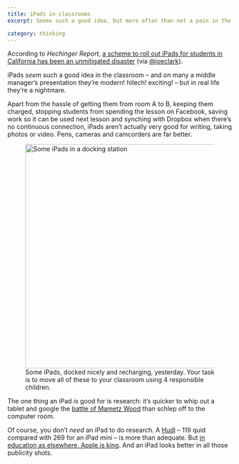 ```yaml
---
title: iPads in classrooms
excerpt: Seems such a good idea, but more often than not a pain in the backside. And a Huddle's less than half the price.

category: thinking
---
```

According to <cite>Hechinger Report</cite>, [a scheme to roll out iPads for students in California has been an unmitigated disaster][1] (via [@joeclark][2]).

iPads *seem* such a good idea in the classroom – and on many a middle manager&#8217;s presentation they&#8217;re modern! hitech! exciting! – but in real life they&#8217;re a nightmare.

Apart from the hassle of getting them from room A to B, keeping them charged, stopping students from spending the lesson on Facebook, saving work so it can be used next lesson and synching with Dropbox when there&#8217;s no continuous connection, iPads aren&#8217;t actually very good for writing, taking photos or video. Pens, cameras and camcorders are far better.

<figure class="figure alignnone">

<img class="full-bleed wp-image-55 size-full" src="http://leonpaternoster.com/wp-content/uploads/2013/10/ipads.jpg" alt="Some iPads in a docking station" width="800" height="503" />

<figcaption class="secondary figcaption">Some iPads, docked nicely and recharging, yesterday. Your task is to move all of these to your classroom using 4 responsible children.</figcaption>

</figure>

The one thing an iPad *is* good for is research: it&#8217;s quicker to whip out a tablet and google the [battle of Mametz Wood][3] than schlep off to the computer room.

Of course, you don&#8217;t *need* an iPad to do research. A [Hudl][4] – 119 quid compared with 269 for an iPad mini – is more than adequate. But [in education as elsewhere, Apple is king][5]. And an iPad looks better in all those publicity shots.

 [1]: http://digital.hechingerreport.org/content/the-inside-story-on-la-schools-ipad-rollout-a-colossal-disaster_914/
 [2]: http://twitter.com/joeclark
 [3]: https://www.google.co.uk/search?q=battle+of+mametz+wood
 [4]: http://www.tesco.com/direct/hudl/
 [5]: http://www.apple.com/uk/education/ipad/
